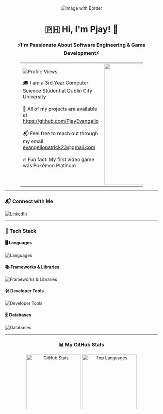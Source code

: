 <div align="center">
  <img src="https://github.com/user-attachments/assets/b3d30f1c-f71b-4e99-bd7d-e655a64cdc2d" alt="Image with Border" style="padding: 5px; background-color: white; border-radius: 10px; max-width: 100%;">
</div>

<h1 align="center">🇵🇭 Hi, I'm Pjay! 🏀</h1>

<h3 align="center">⚡️I'm Passionate About Software Engineering & Game Development⚡️</h3>

<div align="center">
  <table style="width:80%; max-width:800px; margin: 0 auto;">
    <tr>
      <td align="left" style="vertical-align: top;">
        <p align="left">
          <img src="https://komarev.com/ghpvc/?username=PjayEvangelio&label=Profile%20Views&color=82aaff&style=flat-square" alt="Profile Views" />
        </p>
        🎓 I am a 3rd Year Computer Science Student at Dublin City University<br><br>
        🐚 All of my projects are available at <a href="https://github.com/PjayEvangelio" target="_blank">https://github.com/PjayEvangelio</a><br><br>
        📬 Feel free to reach out through my email <a href="mailto:evangeliopatrick23@gmail.com">evangeliopatrick23@gmail.com</a><br><br>
        🔥 Fun fact: My first video game was Pokémon Platinum
      </td>
      <td align="center">
        <img align="right" alt="Pokemon" width="400" src="https://github.com/user-attachments/assets/3ea95472-293d-4970-bb24-c2b312d0a4e9" />
      </td>
    </tr>
  </table>
</div>

---

### 📬 Connect with Me  
<p align="left">
  <a href="https://linkedin.com/in/patrickjohnevangelio" target="_blank">
    <img src="https://skillicons.dev/icons?i=linkedin" alt="LinkedIn" />
  </a>
</p>

---

### 🚀 Tech Stack

#### 🖥️ Languages  
<p align="left">
  <img src="https://skillicons.dev/icons?i=python,c,cpp,java,kotlin,javascript,haskell,html,css" alt="Languages" />
</p>

#### 📚 Frameworks & Libraries  
<p align="left">
  <img src="https://skillicons.dev/icons?i=react,django,bootstrap" alt="Frameworks & Libraries" />
</p>

#### 🛠️ Developer Tools  
<p align="left">
  <img src="https://skillicons.dev/icons?i=git,github,docker,linux" alt="Developer Tools" />
</p>

#### 🗄️ Databases  
<p align="left">
  <img src="https://skillicons.dev/icons?i=mysql" alt="Databases" />
</p>

---

<div align="center">
  <h3>📊 My GitHub Stats</h3>
  <img src="https://github-readme-stats.vercel.app/api?username=PjayEvangelio&theme=material-palenight&hide_border=false&include_all_commits=true&count_private=true" alt="GitHub Stats" height="180" />
  <img src="https://github-readme-stats.vercel.app/api/top-langs/?username=PjayEvangelio&theme=material-palenight&hide_border=false&include_all_commits=true&count_private=true&layout=compact" alt="Top Languages" height="180" />
</div>
